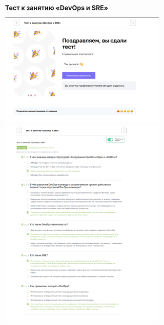 ## Тест к занятию «DevOps и SRE»  

![](https://github.com/networksuperman/netology_dev_ops/blob/main/cicd-dev-35/test_dev_ops_sre/img/Screenshot_20240208_092836.png)  

![](https://github.com/networksuperman/netology_dev_ops/blob/main/cicd-dev-35/test_dev_ops_sre/img/Screenshot_20240208_092932.png)  


